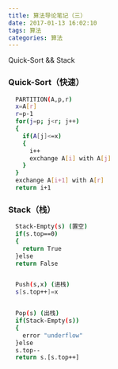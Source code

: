 ```yaml
---
title: 算法导论笔记（三）
date: 2017-01-13 16:02:10
tags: 算法
categories: 算法
---
```

Quick-Sort && Stack 
<!-- more -->

### Quick-Sort（快速）

``` bash
  PARTITION(A,p,r)
  x=A[r]
  r=p-1
  for(j=p; j<r; j++)
  {
    if(A[j]<=x)
    {
      i++
      exchange A[i] with A[j]
    }	
  } 
  exchange A[i+1] with A[r]
  return i+1
```

### Stack（栈）

``` bash
  Stack-Empty(s) (置空)
  if(s.top==0)
  {
    return True
  }else 
  return False


  Push(s,x) (进栈)
  s[s.top++]=x


  Pop(s) (出栈)
  if(Stack-Empty(s))
  {
    error "underflow"
  }else 
  s.top--
  return s.[s.top++]
```